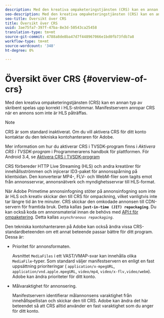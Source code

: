 ```yaml
---
description: Med den kreativa ompaketeringstjänsten (CRS) kan en annan typ av skribent spelas upp korrekt i HLS-strömmar. Manifestservern anropar CRS när en annons som inte är HLS påträffas.
seo-description: Med den kreativa ompaketeringstjänsten (CRS) kan en annan typ av skribent spelas upp korrekt i HLS-strömmar. Manifestservern anropar CRS när en annons som inte är HLS påträffas.
seo-title: Översikt över CRS
title: Översikt över CRS
uuid: 3ae75fa7-397f-47ba-8e3d-50543ca25458
translation-type: tm+mt
source-git-commit: 4788a8de8ba47d7f448967066e1bd0fb73fdb7a8
workflow-type: tm+mt
source-wordcount: '348'
ht-degree: 0%

---
```



# Översikt över CRS {#overview-of-crs}

Med den kreativa ompaketeringstjänsten (CRS) kan en annan typ av skribent spelas upp korrekt i HLS-strömmar. Manifestservern anropar CRS när en annons som inte är HLS påträffas.

>[!NOTE]
>
>CRS är som standard inaktiverat. Om du vill aktivera CRS för ditt konto kontaktar du den tekniska kontohanteraren för Adobe.
>
>Mer information om hur du aktiverar CRS i TVSDK-program finns i *Aktivera CRS i TVSDK-program* i Programmerarens handbok för plattformen. För Android 3.4, se [Aktivera CRS i TVSDK-program](../../programming/tvsdk-3x-android-prog/android-3x-advertising/ad-insertion/ad-transcoding/android-3x-ad-transcoding.md)

CRS förbereder HTTP Live Streaming (HLS) och andra kreatörer för innehållsströmmen och injicerar ID3-paket för annonsspårning på klientsidan. Den konverterar MP4-, FLV- och WebM-filer som tagits emot från annonsservrar, annonsnätverk och myndighetsservrar till HLS-format.

När Adobe Primetime annonsinfogning stöter på annonsinfogning som inte är HLS och kreativ skickar den till CRS för ompackning, vilket vanligtvis inte tar längre tid än tre minuter. CRS skickar den omkodade annonsen till CDN-servern för framtida bruk. Detta kallas **`just-in-time (JIT) repackaging`**. Du kan också koda om annonsmaterial innan de behövs med [API:t för ompaketering](../../dynamic-ad-insertion/creative-repackaging-service/api-repackage.md). Detta kallas *`asynchronous repackaging`*.

Den tekniska kontohanteraren på Adobe kan också ändra vissa CRS-standardbeteenden om ett annat beteende passar bättre för ditt program. Dessa är:

* Prioritet för annonsformaten.

   Avsnittet `MediaFiles` i ett VAST/VMAP-svar kan innehålla olika `MediaFile`-typer. Som standard väljer manifestservern en enligt en fast uppsättning prioriteringar ( `application/x-mpegURL`, `application/vnd.apple.mpegURL`, `video/mp4`, `video/x-flv,video/webm`). Adobe kan ändra prioriteter för ditt konto.
* Målvaraktighet för annonsering.

   Manifestservern identifierar målannonsens varaktighet från innehållspellistan och skickar den till CRS. Adobe kan ändra det här beteendet så att CRS alltid använder en fast varaktighet som du anger för ditt konto.
